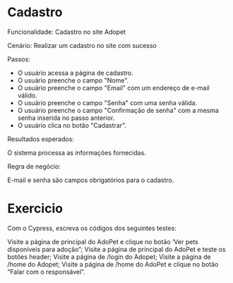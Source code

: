 # Cadastro

Funcionalidade: Cadastro no site Adopet

Cenário: Realizar um cadastro no site com sucesso

Passos:

-   O usuário acessa a página de cadastro.
-   O usuário preenche o campo "Nome".
-   O usuário preenche o campo "Email" com um endereço de e-mail válido.
-   O usuário preenche o campo "Senha" com uma senha válida.
-   O usuário preenche o campo "Confirmação de senha" com a mesma senha inserida no passo anterior.
-   O usuário clica no botão "Cadastrar".

Resultados esperados:

O sistema processa as informações fornecidas.

Regra de negócio:

E-mail e senha são campos obrigatórios para o cadastro.

# Exercicio

Com o Cypress, escreva os códigos dos seguintes testes:

Visite a página de principal do AdoPet e clique no botão ‘Ver pets disponíveis para adoção”;
Visite a página de principal do AdoPet e teste os botões header;
Visite a página de /login do Adopet;
Visite a página de /home do Adopet;
Visite a página de /home do AdoPet e clique no botão “Falar com o responsável”.
